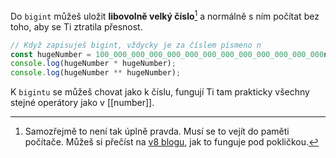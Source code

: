 Do `bigint` můžeš uložit **libovolně velký číslo**[^1] a normálně s ním počítat bez toho, aby se Ti ztratila přesnost.

```javascript
// Když zapisuješ bigint, vždycky je za číslem písmeno n
const hugeNumber = 100_000_000_000_000_000_000_000_000_000_000_000_000n;
console.log(hugeNumber * hugeNumber);
console.log(hugeNumber ** hugeNumber);
```

K `bigintu` se můžeš chovat jako k číslu, fungují Ti tam prakticky všechny stejné operátory jako v [[number]].

[^1]: Samozřejmě to není tak úplně pravda. Musí se to vejít do paměti počítače. Můžeš si přečíst na [v8 blogu](https://v8.dev/blog/bigint), jak to funguje pod pokličkou.
